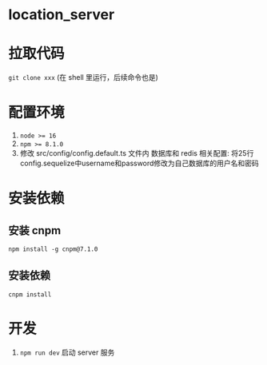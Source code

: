 <!-- 参考feedback代码 -->

# location_server

# 拉取代码
`git clone xxx` (在 shell 里运行，后续命令也是)

# 配置环境
1. `node >= 16`
2. `npm >= 8.1.0`
3. 修改 src/config/config.default.ts 文件内 数据库和 redis 相关配置: 将25行config.sequelize中username和password修改为自己数据库的用户名和密码

# 安装依赖
## 安装 cnpm
`npm install -g cnpm@7.1.0`
## 安装依赖
`cnpm install`

# 开发
1. `npm run dev` 启动 server 服务

<!-- # 部署
1.  将代码更新同步到 gitlab 中：`git push origin master`
2.  连接服务器 106.15.170.182 
3.  `cd ～/ydroid-server` 进入项目文件夹
4.  拉取最新代码 `git pull origin master`
5.  `sudo npm stop` 停止旧项目
6.  `sudo npm start` 启动新项目 （如果项目提示端口被占用，可以运行命令 `sudo lsof -i:7001` 检查7001端口是否被占用）


# 数据库备份
+ 服务器 106.15.170.182 设置了定时任务 每周五 10点 10分 运行 ～/bz302_db_auto_backup.sh 脚本文件导出 mysql bz_302 表的数据
+ 之后会 scp 到 47.117.122.40 服务器的 ~/bz302_db 文件夹中 -->



